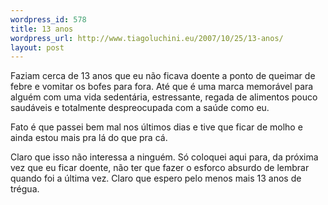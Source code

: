 ```yaml
--- 
wordpress_id: 578
title: 13 anos
wordpress_url: http://www.tiagoluchini.eu/2007/10/25/13-anos/
layout: post
---
```

Faziam cerca de 13 anos que eu não ficava doente a ponto de queimar de febre e vomitar os bofes para fora. Até que é uma marca memorável para alguém com uma vida sedentária, estressante, regada de alimentos pouco saudáveis e totalmente despreocupada com a saúde como eu.

Fato é que passei bem mal nos últimos dias e tive que ficar de molho e ainda estou mais pra lá do que pra cá.

Claro que isso não interessa a ninguém. Só coloquei aqui para, da próxima vez que eu ficar doente, não ter que fazer o esforco absurdo de lembrar quando foi a última vez. Claro que espero pelo menos mais 13 anos de trégua.
